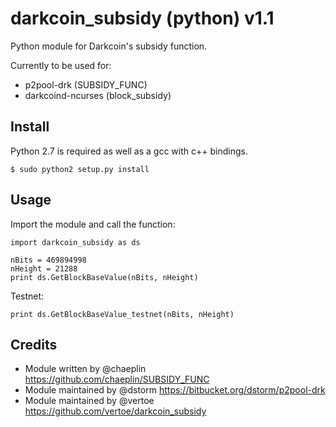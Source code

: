 darkcoin_subsidy (python) v1.1
==============================

Python module for Darkcoin's subsidy function.

Currently to be used for:

* p2pool-drk (SUBSIDY_FUNC)
* darkcoind-ncurses (block_subsidy)


Install
-------

Python 2.7 is required as well as a gcc with c++ bindings.

    $ sudo python2 setup.py install


Usage
-----

Import the module and call the function:

    import darkcoin_subsidy as ds

    nBits = 469894998
    nHeight = 21288
    print ds.GetBlockBaseValue(nBits, nHeight)

Testnet:

    print ds.GetBlockBaseValue_testnet(nBits, nHeight)


Credits
-------

* Module written by @chaeplin https://github.com/chaeplin/SUBSIDY_FUNC
* Module maintained by @dstorm https://bitbucket.org/dstorm/p2pool-drk
* Module maintained by @vertoe https://github.com/vertoe/darkcoin_subsidy
